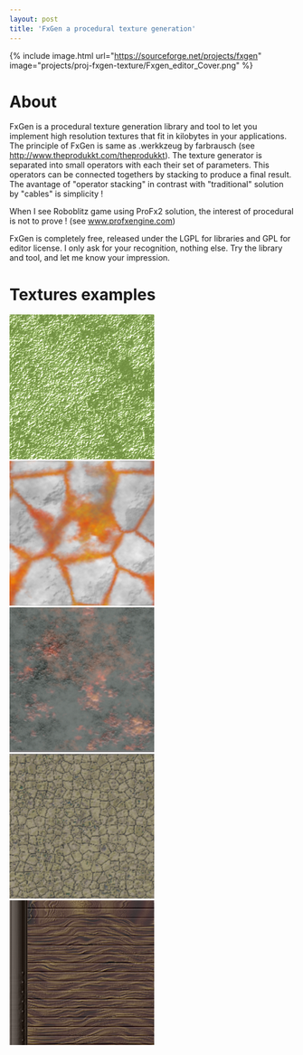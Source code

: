 ```yaml
---
layout: post
title: 'FxGen a procedural texture generation'
---
```


{% include image.html url="https://sourceforge.net/projects/fxgen"  image="projects/proj-fxgen-texture/Fxgen_editor_Cover.png" %}

# About
FxGen is a procedural texture generation library and tool to let you implement high resolution textures that fit in kilobytes in your applications.
The principle of FxGen is same as .werkkzeug by  farbrausch (see http://www.theprodukkt.com/theprodukkt).
The texture generator is separated into small operators with each their set of parameters. This operators can be connected togethers by stacking to produce a final result.
The avantage of "operator stacking" in contrast with "traditional" solution by "cables" is simplicity !

When I see Roboblitz game using ProFx2 solution, the interest of procedural is not to prove ! (see www.profxengine.com)

FxGen is completely free, released under the LGPL for libraries and GPL for editor license.
I only ask for your recognition, nothing else.
Try the library and tool, and let me know your impression.

# Textures examples

![Image](../assets/img/projects/proj-fxgen-texture/Algae.png)
![Image](../assets/img/projects/proj-fxgen-texture/LavaRock.png)
![Image](../assets/img/projects/proj-fxgen-texture/RustyMetal.png)
![Image](../assets/img/projects/proj-fxgen-texture/Stones.png)
![Image](../assets/img/projects/proj-fxgen-texture/Woord.png)
